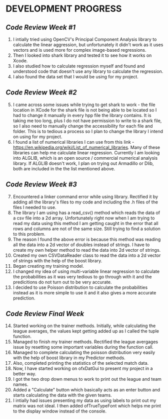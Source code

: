 # **DEVELOPMENT PROGRESS**

## ***Code Review Week #1***

1. I intially tried using OpenCV's Principal Component Analysis library to calculate the linear aggression, but unfortunately it didn't work as it uses vectors and is used more for complex image-based regressions.
2. Then I looked into shark library and tested it to see how it works on Xcode.
3. I also studied how to calculate regression myself and found and understood code that doesn't use any library to calculate the regression.
4. I also found the data set that I would be using for my project.

## ***Code Review Week #2***
5. I came across some issues while trying to get shark to work - the file location in XCode for the shark file is not being able to be located so I had to change it manually in every hpp file the library contains. It is taking me too long, plus I do not have permission to write to a shark file, so I also need to manually change the accessibility for each file and folder. This is to tedious a process so I plan to change the library I intend on using for my project.
6. I found a list of numerical libraries I can use from this link - https://en.wikipedia.org/wiki/List_of_numerical_libraries. Many of these libraries can help me calculate linear regression. Currently I am looking into ALGLIB, which is an open source / commercial numerical analysis library. If ALGLIB doesn't work, I plan on trying out Armadillo or Dlib, both are included in the the list mentioned above.

## ***Code Review Week #3***
7. Encountered a linker command error while using library. Rectified it by adding all the library's files to my code and including the .h files of the files I needed to use.
8. The library I am using has a read_csv() method which reads the data of a csv file into a 2d array. Unfortunately right now when I am trying to read my data using this method I am getting caught in the error that all rows and columns are not of the same size. Still trying to find a solution to this problem.
9. The reason I found the above error is because this method was reading all the data into a 2d vector of doubles instead of strings. I have to create my own helper method to read the data into 2d vector of strings.
10. Created my own CSVDataReader class to read the data into a 2d vector of strings with the help of the boost library.
11. Began creating my training model.
12. I changed my idea of using multi-variable linear regression to calculate the probabilities as it was very tedious to go through with it and the predicitions do not turn out to be very accurate.
13. I decided to use Poisson distribution to calculate the probabilities instead as it is more simple to use it and it also gives a more accurate prediction.

## ***Code Review Final Week***
14. Started working on the trainer methods. Initially, while calculating the league averages, the values kept getting added up as I called the tuple function.
15. Managed to finish my trainer methods. Rectified the league avergages issue by resetting some important variables during the function call.
16. Managed to complete calculating the poisson distribution very easily with the help of boost library in my Predictor methods.
17. Also, completed printing the statistics of the selected match data.
18. Now, I have started working on ofxDatGui to present my project in a better way.
19. I got the two drop down menus to work to print out the league and team names.
20. Added a "Calculate" button which basically acts as an enter button and starts calculating the data with the given teams.
21. I intially had issues presenting my data as using labels to print out my matrix was not ideal. I then added ofTrueTypeFont which helps me print to the display window instead of the console.





